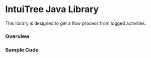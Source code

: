 # IntuiTree Java Library
This library is designed to get a flow process from logged activities.

### Overview


### Sample Code

```java


```